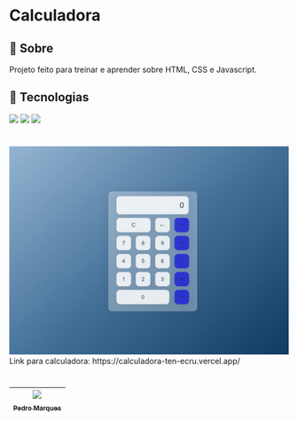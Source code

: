 <h1>Calculadora</h1>

<h2>🔖 Sobre</h2>
<p>Projeto feito para treinar e aprender sobre HTML, CSS e Javascript.</p>

## 🚀 Tecnologias
<div>
  <img src="https://img.shields.io/badge/HTML-239120?style=for-the-badge&logo=html5&logoColor=white">
  <img src="https://img.shields.io/badge/CSS-239120?&style=for-the-badge&logo=css3&logoColor=white">
  <img src="https://img.shields.io/badge/JavaScript-F7DF1E?style=for-the-badge&logo=javascript&logoColor=black">
</div>

#

<img src="/img//assets/imagem-calculadora.gif">
Link para calculadora: https://calculadora-ten-ecru.vercel.app/

#

| [<img loading="lazy" src="https://avatars.githubusercontent.com/u/127322330?v=4" width=115><br><sub>Pedro Marques</sub>](https://github.com/PedroHML1) |
| :---: |
